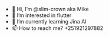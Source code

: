 - 👋 Hi, I’m @slim-crown aka Mike
- 👀 I’m interested in flutter
- 🌱 I’m currently learning Jina AI
- 📫 How to reach me? +251921297882

<!---
slim-crown/slim-crown is a ✨ special ✨ repository because its `README.md` (this file) appears on your GitHub profile.
You can click the Preview link to take a look at your changes.
--->
